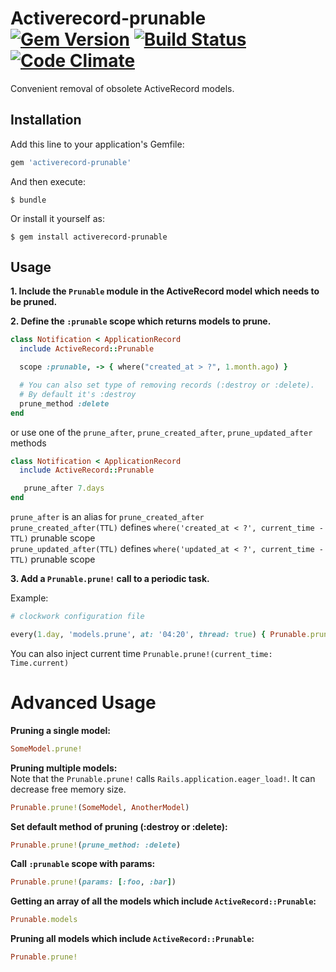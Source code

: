 # Activerecord-prunable [![Gem Version](https://badge.fury.io/rb/activerecord-prunable.svg)](https://badge.fury.io/rb/activerecord-prunable) [![Build Status](https://travis-ci.org/dr2m/activerecord-prunable.svg?branch=master)](https://travis-ci.org/dr2m/activerecord-prunable) [![Code Climate](https://codeclimate.com/github/dr2m/activerecord-prunable/badges/gpa.svg)](https://codeclimate.com/github/dr2m/activerecord-prunable)  

Convenient removal of obsolete ActiveRecord models.

## Installation

Add this line to your application's Gemfile:

```ruby
gem 'activerecord-prunable'
```

And then execute:

    $ bundle

Or install it yourself as:

    $ gem install activerecord-prunable


## Usage

__1. Include the `Prunable` module in the ActiveRecord model which needs to be pruned.__  

__2. Define the `:prunable` scope which returns models to prune.__

   ```ruby
   class Notification < ApplicationRecord
     include ActiveRecord::Prunable

     scope :prunable, -> { where("created_at > ?", 1.month.ago) }

     # You can also set type of removing records (:destroy or :delete).
     # By default it's :destroy
     prune_method :delete
   end
   ```

   or use one of the `prune_after`, `prune_created_after`, `prune_updated_after` methods  

   ```ruby
   class Notification < ApplicationRecord
     include ActiveRecord::Prunable

      prune_after 7.days
   end
   ```

   `prune_after` is an alias for `prune_created_after`  
   `prune_created_after(TTL)` defines `where('created_at < ?', current_time - TTL)` prunable scope  
   `prune_updated_after(TTL)` defines `where('updated_at < ?', current_time - TTL)` prunable scope  

__3. Add a `Prunable.prune!` call to a periodic task.__

   Example:

   ```ruby
   # clockwork configuration file

   every(1.day, 'models.prune', at: '04:20', thread: true) { Prunable.prune! }
   ```

   You can also inject current time `Prunable.prune!(current_time: Time.current)`

# Advanced Usage

__Pruning a single model:__

```ruby
SomeModel.prune!
```

__Pruning multiple models:__  
Note that the `Prunable.prune!` calls `Rails.application.eager_load!`. It can decrease free memory size.  

```ruby
Prunable.prune!(SomeModel, AnotherModel)
```

__Set default method of pruning (:destroy or :delete):__  

```ruby
Prunable.prune!(prune_method: :delete)
```

__Call `:prunable` scope with params:__  

```ruby
Prunable.prune!(params: [:foo, :bar])
```

__Getting an array of all the models which include `ActiveRecord::Prunable`:__  
```ruby
Prunable.models
```

__Pruning all models which include `ActiveRecord::Prunable`:__  

```ruby
Prunable.prune!
```
